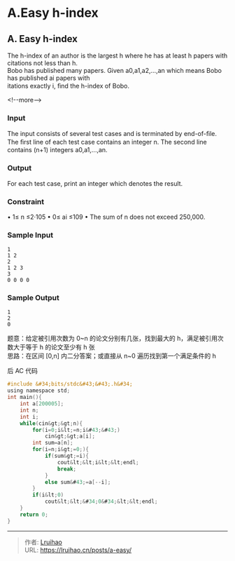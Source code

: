 # A.Easy h-index


## A. Easy h-index

The h-index of an author is the largest h where he has at least h papers with citations not less than h.  
Bobo has published many papers. Given a0,a1,a2,...,an which means Bobo has published ai papers with  
itations exactly i, ﬁnd the h-index of Bobo.

&lt;!--more--&gt;

### Input

The input consists of several test cases and is terminated by end-of-ﬁle.  
The ﬁrst line of each test case contains an integer n. The second line contains (n&#43;1) integers a0,a1,...,an.

### Output

For each test case, print an integer which denotes the result.

### Constraint

• 1≤ n ≤2·105
• 0≤ ai ≤109
• The sum of n does not exceed 250,000.

### Sample Input

    1
    1 2
    2
    1 2 3
    3
    0 0 0 0

### Sample Output

    1
    2
    0

题意：给定被引用次数为 0~n 的论文分别有几张，找到最大的 h，满足被引用次数大于等于 h 的论文至少有 h 张  
思路：在区间 [0,n] 内二分答案；或直接从 n~0 遍历找到第一个满足条件的 h

后 AC 代码

```c
#include &#34;bits/stdc&#43;&#43;.h&#34;
using namespace std;
int main(){
    int a[200005];
    int n;
    int i;
    while(cin&gt;&gt;n){
        for(i=0;i&lt;=n;i&#43;&#43;)
            cin&gt;&gt;a[i];
        int sum=a[n];
        for(i=n;i&gt;=0;){
            if(sum&gt;=i){
                cout&lt;&lt;i&lt;&lt;endl;
                break;
            }
            else sum&#43;=a[--i];
        }
        if(i&lt;0)
            cout&lt;&lt;&#34;0&#34;&lt;&lt;endl;
    }
    return 0;
}
```


---

> 作者: [Lruihao](https://github.com/Lruihao)  
> URL: https://lruihao.cn/posts/a-easy/  

